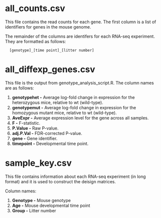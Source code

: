 # all_counts.csv

This file contains the read counts for each gene. The first column is a list of identifiers for genes in the mouse genome.

The remainder of the columns are identifers for each RNA-seq experiment. They are formatted as follows:

```
  [genotype]_[time point]_[litter number]
```

# all_diffexp_genes.csv

This file is the output from genotype_analysis_script.R. The column names are as follows:

1. **genotypehet -**  Average log-fold change in expression for the heterozygous mice, relative to wt (wild-type).
2. **genotypemut -**  Average log-fold change in expression for the homozygous mutant mice, relative to wt (wild-type).
3. **AveExpr -**  Average expression level for the gene across all samples.
4. **F -**  F-statistic.
5. **P.Value -**  Raw P-value.
6. **adj.P.Val -**  FDR-corrected P-value.
7. **gene -**  Gene identifier.
8. **timepoint -**  Developmental time point.

# sample_key.csv

This file contains information about each RNA-seq experiment (in long format) and it is used to construct the deisign matrices.

Column names:

1. **Genotype -**  Mouse genotype
2. **Age -**  Mouse developmental time point
3. **Group -**  Litter number

